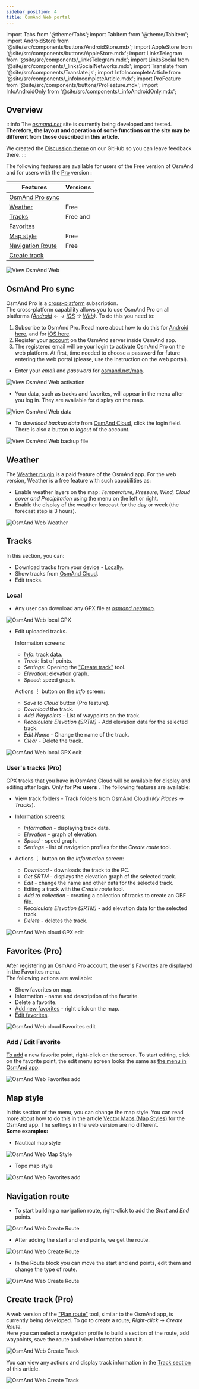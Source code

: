 ```yaml
---
sidebar_position: 4
title: OsmAnd Web portal
---
```


import Tabs from '@theme/Tabs';
import TabItem from '@theme/TabItem';
import AndroidStore from '@site/src/components/buttons/AndroidStore.mdx';
import AppleStore from '@site/src/components/buttons/AppleStore.mdx';
import LinksTelegram from '@site/src/components/_linksTelegram.mdx';
import LinksSocial from '@site/src/components/_linksSocialNetworks.mdx';
import Translate from '@site/src/components/Translate.js';
import InfoIncompleteArticle from '@site/src/components/_infoIncompleteArticle.mdx';
import ProFeature from '@site/src/components/buttons/ProFeature.mdx';
import InfoAndroidOnly from '@site/src/components/_infoAndroidOnly.mdx';


## Overview

:::info
The *[osmand.net](https://osmand.net/map/)* site is currently being developed and tested.  
**Therefore, the layout and operation of some functions on the site may be different from those described in this article.**   

We created the [Discussion theme](https://github.com/osmandapp/OsmAnd/discussions/16567) on our GitHub so you can leave feedback there.
:::

The following features are available for users of the Free version of OsmAnd and for users with the [Pro](../purchases/android.md#osmand-pro) version <ProFeature/>:  

Features | Versions
|--- |--- |
| [OsmAnd Pro sync](#osmand-pro-sync) | <ProFeature/> |
| [Weather](#weather) | Free |
| [Tracks](#weather) | Free and <ProFeature/> |
| [Favorites](#farorites-pro) | <ProFeature/> | 
| [Map style](#map-style) | Free |
| [Navigation Route](#navigation-route) | Free |
| [Create track](#create-track-pro) | <ProFeature/> |   


![View OsmAnd Web](@site/static/img/web/web.png)


## OsmAnd Pro sync

OsmAnd Pro is a [cross-platform](../troubleshooting/setup.md#cross-platform) subscription.  
The cross-platform capability allows you to use OsmAnd Pro on all platforms *([Android](../purchases/android.md)  ← →  [iOS](../purchases/ios.md)  →  [Web](https://www.osmand.net/map))*. To do this you need to:

1. Subscribe to OsmAnd Pro. Read more about how to do this for [Android here](../purchases/android.md#how-to-buy), and for [iOS here](../purchases/ios.md#how-to-buy).
2. Register your [account](../troubleshooting/setup.md#cross-platform) on the OsmAnd server inside OsmAnd app.
3. The registered email will be your login to activate OsmAnd Pro on the web platform. At first, time needed to choose a password for future entering the web portal (please, use the instruction on the web portal).

- Enter your *email* and *password* for [osmand.net/map](https://osmand.net/map/).   

![View OsmAnd Web activation](@site/static/img/web/web_pro_activation.png)  

- Your data, such as tracks and favorites, will appear in the menu after you log in. They are available for display on the map.  

![View OsmAnd Web data](@site/static/img/web/web_data.png)  

- To *download backup data* from [OsmAnd Cloud](https://osmand.net/docs/user/personal/osmand-cloud), click the login field. There is also a button to *logout* of the account.  

![View OsmAnd Web backup file](@site/static/img/web/web_backup_file.png)  


## Weather

The [Weather plugin](../plugins/weather.md) is a paid feature of the OsmAnd app. For the web version, Weather is a free feature with such capabilities as:
- Enable weather layers on the map: *Temperature, Pressure, Wind, Cloud cover and Precipitation* using the menu on the left or right.
- Enable the display of the weather forecast for the day or week (the forecast step is 3 hours).  

![OsmAnd Web Weather](@site/static/img/web/web_weather.png)


## Tracks

In this section, you can:

- Download tracks from your device - [Locally](#local).
- Show tracks from [OsmAnd Cloud](#users-tracks-pro).
- Edit tracks.

### Local

- Any user can download any GPX file at [*osmand.net/map*](https://osmand.net/map).    

![OsmAnd Web local GPX](@site/static/img/web/web_local_gpx.png)

- Edit uploaded tracks.  

  Information screens:
  - *Info*: track data.
  - *Track*: list of points.
  - *Settings*: Opening the ["Create track"](#create-track-pro) tool.
  - *Elevation*: elevation graph.
  - *Speed*: speed graph.  

  Actions &#8942; button on the *Info* screen:
  - *Save to Cloud* button (Pro feature).
  - *Download* the track.
  - *Add Waypoints* - List of waypoints on the track.
  - *Recalculate Elevation (SRTM)* - Add elevation data for the selected track.
  - *Edit Name* - Change the name of the track.
  - *Clear* - Delete the track.  

![OsmAnd Web local GPX edit](@site/static/img/web/web_local_gpx_edit.png)

### User's tracks (Pro)

GPX tracks that you have in OsmAnd Cloud will be available for display and editing after login. Only for **Pro users** <ProFeature/>.
The following features are available:

- View track folders - Track folders from OsmAnd Cloud (*My Places → Tracks*).

- Information screens:
  - *Information* - displaying track data.
  - *Elevation* - graph of elevation.
  - *Speed* - speed graph.
  - *Settings* - list of navigation profiles for the *Create route* tool.  

- Actions &#8942; button on the *Information* screen:
  - *Download* - downloads the track to the PC.
  - *Get SRTM* - displays the elevation graph of the selected track.
  - *Edit* - change the name and other data for the selected track.
  - Editing a track with the *Create route* tool.
  - *Add to collection* - creating a collection of tracks to create an OBF file.
  - *Recalculate Elevation (SRTM)* - add elevation data for the selected track.
  - *Delete* - deletes the track.

![OsmAnd Web cloud GPX edit](@site/static/img/web/web_cloud_gpx_edit.png)


## Favorites (Pro)

After registering an OsmAnd Pro account, the user's Favorites are displayed in the Favorites menu.  
The following actions are available:

- Show favorites on map.
- Information - name and description of the favorite.
- Delete a favorite.
- [Add new favorites](#add--edit-favorite) - right click on the map.
- [Edit favorites](#add--edit-favorite).  

![OsmAnd Web cloud Favorites edit](@site/static/img/web/web_cloud_favorites_edit.png)

### Add / Edit Favorite

[To add](../personal/favorites.md#edit) a new favorite point, right-click on the screen. To start editing, click on the favorite point, the edit menu screen looks the same as [the menu in OsmAnd app](../personal/favorites.md#create).  

![OsmAnd Web Favorites add](@site/static/img/web/web_favorites_add.png)


## Map style

In this section of the menu, you can change the map style. You can read more about how to do this in the article [Vector Maps (Map Styles)](../map/vector-maps.md) for the OsmAnd app. The settings in the web version are no different.  
**Some examples:**

- Nautical map style

![OsmAnd Web Map Style](@site/static/img/web/web_map_style_nautical.png)

- Topo map style

![OsmAnd Web Favorites add](@site/static/img/web/web_map_style_topo.png)


## Navigation route

- To start building a navigation route, right-click to add the *Start* and *End* points.

![OsmAnd Web Create Route](@site/static/img/web/web_create_route.png)

- After adding the start and end points, we get the route.

![OsmAnd Web Create Route](@site/static/img/web/web_create_route_1-1.png)

- In the Route block you can move the start and end points, edit them and change the type of route.

![OsmAnd Web Create Route](@site/static/img/web/web_create_route_2-1.png)


## Create track (Pro)

A web version of the ["Plan route"](../plan-route/create-route.md) tool, similar to the OsmAnd app, is currently being developed. To go to create a route, *Right-click → Create Route*.  
Here you can select a navigation profile to build a section of the route, add waypoints, save the route and view information about it.  

![OsmAnd Web Create Track](@site/static/img/web/web_create_track.png)

You can view any actions and display track information in the [Track section](#tracks) of this article.

![OsmAnd Web Create Track](@site/static/img/web/web_create_track_info.png)

